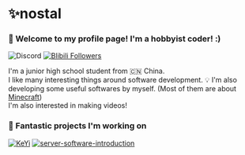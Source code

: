 # ✨nostal

### 👋 Welcome to my profile page! I'm a hobbyist coder! :)

![Discord](https://dcbadge.vercel.app/api/shield/620115565545259008?style=flat-square)
[![Blibili Followers](https://bilistats.lonelyion.com/followers?uid=238111550)](https://space.bilibili.com/238111550)

I'm a junior high school student from 🇨🇳 China. <br>
I like many interesting things around software development. 💡 I'm also developing some useful softwares by myself. (Most of them are about [Minecraft](http://minecraft.net/))<br>
I'm also interested in making videos!

### 📝 Fantastic projects I'm working on

[![KeYi](https://github-readme-stats.vercel.app/api/pin/?username=nostalgic853&repo=hikari)](https://github.com/KeYiMC/KeYi)
[![server-software-introduction](https://github-readme-stats.vercel.app/api/pin/?username=nostalgic853&repo=server-software-introduction)](https://github.com/nostalgic853/server-software-introduction)
